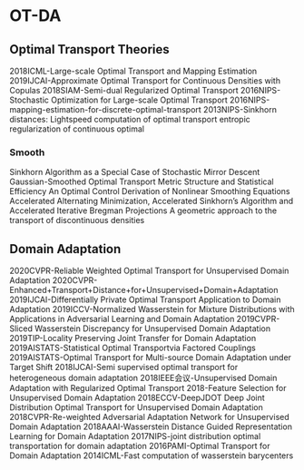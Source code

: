 # OT-DA


## Optimal Transport Theories

2018ICML-Large-scale Optimal Transport and Mapping Estimation
2019IJCAI-Approximate Optimal Transport for Continuous Densities with Copulas
2018SIAM-Semi-dual Regularized Optimal Transport
2016NIPS-Stochastic Optimization for Large-scale Optimal Transport
2016NIPS-mapping-estimation-for-discrete-optimal-transport
2013NIPS-Sinkhorn distances: Lightspeed computation of optimal transport
entropic regularization of continuous optimal


### Smooth
Sinkhorn Algorithm as a Special Case of Stochastic Mirror Descent
Gaussian-Smoothed Optimal Transport Metric Structure and Statistical Efficiency
An Optimal Control Derivation of Nonlinear Smoothing Equations
Accelerated Alternating Minimization, Accelerated Sinkhorn’s Algorithm and Accelerated Iterative Bregman Projections
A geometric approach to the transport of discontinuous densities




## Domain Adaptation
2020CVPR-Reliable Weighted Optimal Transport for Unsupervised Domain Adaptation
2020CVPR-Enhanced+Transport+Distance+for+Unsupervised+Domain+Adaptation
2019IJCAI-Differentially Private Optimal Transport Application to Domain Adaptation
2019ICCV-Normalized Wasserstein for Mixture Distributions with Applications in Adversarial Learning and Domain Adaptation
2019CVPR-Sliced Wasserstein Discrepancy for Unsupervised Domain Adaptation
2019TIP-Locality Preserving Joint Transfer for Domain Adaptation
2019AISTATS-Statistical Optimal Transportvia Factored Couplings
2019AISTATS-Optimal Transport for Multi-source Domain Adaptation under Target Shift
2018IJCAI-Semi supervised optimal transport for heterogeneous domain adaptation
2018IEEE会议-Unsupervised Domain Adaptation with Regularized Optimal Transport
2018-Feature Selection for Unsupervised Domain Adaptation
2018ECCV-DeepJDOT Deep Joint Distribution Optimal Transport for Unsupervised Domain Adaptation
2018CVPR-Re-weighted Adversarial Adaptation Network for Unsupervised Domain Adaptation
2018AAAI-Wasserstein Distance Guided Representation Learning for Domain Adaptation
2017NIPS-joint distribution optimal transportation for domain adaptation
2016PAMI-Optimal Transport for Domain Adaptation
2014ICML-Fast computation of wasserstein barycenters







